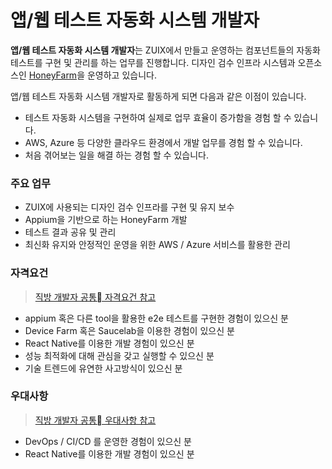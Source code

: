 # 앱/웹 테스트 자동화 시스템 개발자

**앱/웹 테스트 자동화 시스템 개발자**는 ZUIX에서 만들고 운영하는 컴포넌트들의 자동화 테스트를 구현 및 관리를 하는 업무를 진행합니다. 디자인 검수 인프라 시스템과 오픈소스인 [HoneyFarm](https://github.com/zigbang/honeyfarm)을 운영하고 있습니다.

앱/웹 테스트 자동화 시스템 개발자로 활동하게 되면 다음과 같은 이점이 있습니다.

* 테스트 자동화 시스템을 구현하여 실제로 업무 효율이 증가함을 경험 할 수 있습니다.
* AWS, Azure 등 다양한 클라우드 환경에서 개발 업무를 경험 할 수 있습니다.
* 처음 겪어보는 일을 해결 하는 경험 할 수 있습니다.

### 주요 업무

* ZUIX에 사용되는 디자인 검수 인프라를 구현 및 유지 보수
* Appium을 기반으로 하는 HoneyFarm 개발
* 테스트 결과 공유 및 관리
* 최신화 유지와 안정적인 운영을 위한 AWS / Azure 서비스를 활용한 관리

### 자격요건

> [직방 개발자 공통 자격요건 참고](https://github.com/zigbang/recruit#%EC%9E%90%EA%B2%A9%EC%9A%94%EA%B1%B4)

* appium 혹은 다른 tool을 활용한 e2e 테스트를 구현한 경험이 있으신 분
* Device Farm 혹은 Saucelab을 이용한 경험이 있으신 분
* React Native를 이용한 개발 경험이 있으신 분
* 성능 최적화에 대해 관심을 갖고 실행할 수 있으신 분
* 기술 트렌드에 유연한 사고방식이 있으신 분

### 우대사항

> [직방 개발자 공통 우대사항 참고](https://github.com/zigbang/recruit#%EC%9E%90%EA%B2%A9%EC%9A%94%EA%B1%B4)

* DevOps / CI/CD 를 운영한 경험이 있으신 분
* React Native를 이용한 개발 경험이 있으신 분